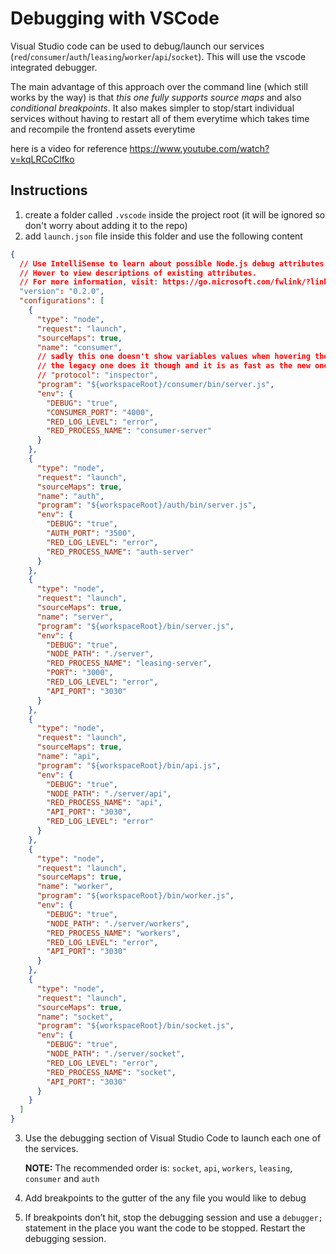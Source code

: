 # Debugging with VSCode

Visual Studio code can be used to debug/launch our services (`red`/`consumer`/`auth`/`leasing`/`worker`/`api`/`socket`). This will use the vscode integrated debugger.

The main advantage of this approach over the command line (which still works by the way) is that *this one fully supports source maps* and also *conditional breakpoints*.
It also makes simpler to stop/start individual services without having to restart all of them everytime which takes time and recompile the frontend assets everytime

here is a video for reference https://www.youtube.com/watch?v=kqLRCoClfko

## Instructions

1. create a folder called `.vscode` inside the project root (it will be ignored so don't worry about adding it to the repo)
2. add `launch.json` file inside this folder and use the following content

```json
{
  // Use IntelliSense to learn about possible Node.js debug attributes.
  // Hover to view descriptions of existing attributes.
  // For more information, visit: https://go.microsoft.com/fwlink/?linkid=830387
  "version": "0.2.0",
  "configurations": [
    {
      "type": "node",
      "request": "launch",
      "sourceMaps": true,
      "name": "consumer",
      // sadly this one doesn't show variables values when hovering them
      // the legacy one does it though and it is as fast as the new one
      // "protocol": "inspector",
      "program": "${workspaceRoot}/consumer/bin/server.js",
      "env": {
        "DEBUG": "true",
        "CONSUMER_PORT": "4000",
        "RED_LOG_LEVEL": "error",
        "RED_PROCESS_NAME": "consumer-server"
      }
    },
    {
      "type": "node",
      "request": "launch",
      "sourceMaps": true,
      "name": "auth",
      "program": "${workspaceRoot}/auth/bin/server.js",
      "env": {
        "DEBUG": "true",
        "AUTH_PORT": "3500",
        "RED_LOG_LEVEL": "error",
        "RED_PROCESS_NAME": "auth-server"
      }
    },
    {
      "type": "node",
      "request": "launch",
      "sourceMaps": true,
      "name": "server",
      "program": "${workspaceRoot}/bin/server.js",
      "env": {
        "DEBUG": "true",
        "NODE_PATH": "./server",
        "RED_PROCESS_NAME": "leasing-server",
        "PORT": "3000",
        "RED_LOG_LEVEL": "error",
        "API_PORT": "3030"
      }
    },
    {
      "type": "node",
      "request": "launch",
      "sourceMaps": true,
      "name": "api",
      "program": "${workspaceRoot}/bin/api.js",
      "env": {
        "DEBUG": "true",
        "NODE_PATH": "./server/api",
        "RED_PROCESS_NAME": "api",
        "API_PORT": "3030",
        "RED_LOG_LEVEL": "error"
      }
    },
    {
      "type": "node",
      "request": "launch",
      "sourceMaps": true,
      "name": "worker",
      "program": "${workspaceRoot}/bin/worker.js",
      "env": {
        "DEBUG": "true",
        "NODE_PATH": "./server/workers",
        "RED_PROCESS_NAME": "workers",
        "RED_LOG_LEVEL": "error",
        "API_PORT": "3030"
      }
    },
    {
      "type": "node",
      "request": "launch",
      "sourceMaps": true,
      "name": "socket",
      "program": "${workspaceRoot}/bin/socket.js",
      "env": {
        "DEBUG": "true",
        "NODE_PATH": "./server/socket",
        "RED_LOG_LEVEL": "error",
        "RED_PROCESS_NAME": "socket",
        "API_PORT": "3030"
      }
    }
  ]
}
```

3. Use the debugging section of Visual Studio Code to launch each one of the services.

   **NOTE:** The recommended order is: `socket`, `api`, `workers`, `leasing`, `consumer` and `auth`

4. Add breakpoints to the gutter of the any file you would like to debug
5. If breakpoints don’t hit, stop the debugging session and use a `debugger;` statement in the place you want the code to be stopped. Restart the debugging session.